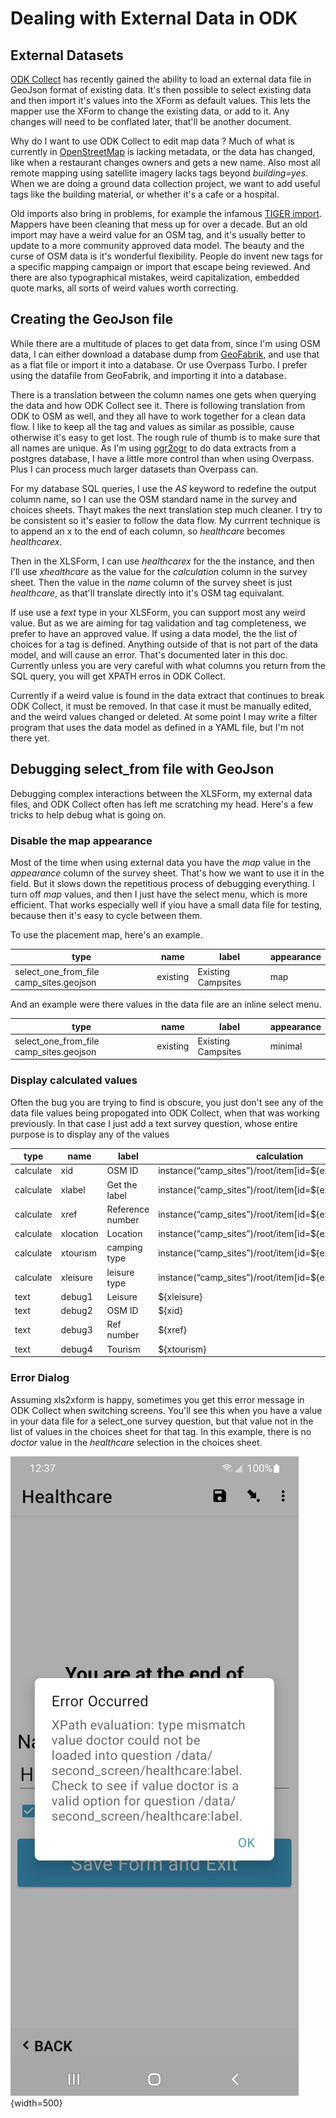 # Dealing with External Data in ODK

## External Datasets

[ODK Collect](https://www.getodk.org) has recently gained the ability
to load an external data file in GeoJson format of existing data. It's
then possible to select existing data and then import it's values into
the XForm as default values. This lets the mapper use the XForm to
change the existing data, or add to it. Any changes will need to be
conflated later, that'll be another document.

Why do I want to use ODK Collect to edit map data ? Much of what is
currently in [OpenStreetMap](https:www.openstreetmap.org) is lacking
metadata, or the data has changed, like when a restaurant changes
owners and gets a new name. Also most all remote mapping using
satellite imagery lacks tags beyond *building=yes*. When we are doing
a ground data collection project, we want to add useful tags like the
building material, or whether it's a cafe or a hospital. 

Old imports also bring in problems, for example the infamous [TIGER
import](https://wiki.openstreetmap.org/wiki/TIGER). Mappers have been
cleaning that mess up for over a decade. But an old import may have a
weird value for an OSM tag, and it's usually better to update to a
more community approved data model. The beauty and the curse of OSM
data is it's wonderful flexibility. People do invent new tags for a
specific mapping campaign or import that escape being reviewed. And
there are also typographical mistakes, weird capitalization, embedded
quote marks, all sorts of weird values worth correcting.

## Creating the GeoJson file

While there are a multitude of places to get data from, since I'm
using OSM data, I can either download a database dump from
[GeoFabrik](http://download.geofabrik.de/index.html), and use that as
a flat file or import it into a database. Or use Overpass Turbo. I
prefer using the datafile from GeoFabrik, and importing it into a
database.

There is a translation between the column names one gets when querying the
data and how ODK Collect see it. There is following translation from
ODK to OSM as well, and they all have to work together for a clean
data flow. I like to keep all the tag and values as similar as
possible, cause otherwise it's easy to get lost. The rough rule of
thumb is to make sure that all names are unique. As I'm using
[ogr2ogr](https://gdal.org/programs/ogr2ogr.html) to do data extracts
from a postgres database, I have a little more control than when
using Overpass. Plus I can process much larger datasets than Overpass
can. 

For my database SQL queries, I use the *AS* keyword to redefine the
output column name, so I can use the OSM standard name in the survey
and choices sheets. Thayt makes the next translation step much
cleaner. I try to be consistent so it's easier to follow the data
flow. My currrent technique is to append an x to the end of each
column, so *healthcare* becomes *healthcarex*.

Then in the XLSForm, I can use *healthcarex* for the the instance, and
then I'll use *xhealthcare* as the value for the *calculation* column
in the survey sheet. Then the value in the *name* column of the survey
sheet is just *healthcare*, as that'll translate directly into it's
OSM tag equivalant.

If use use a *text* type in your XLSForm, you can support most any
weird value. But as we are aiming for tag validation and tag
completeness, we prefer to have an approved value. If using a data
model, the the list of choices for a tag is defined. Anything outside
of that is not part of the data model, and will cause an
error. That's documented later in this doc. Currently unless you are
very careful with what columns you return from the SQL query, you will
get XPATH erros in ODK Collect.

Currently if a weird value is found in the data extract that continues
to break ODK Collect, it must be removed. In that case it must be
manually edited, and the weird values changed or deleted. At some
point I may write a filter program that uses the data model as defined
in a YAML file, but I'm not there yet.

## Debugging select_from file with GeoJson

 Debugging complex interactions between the XLSForm, my
external data files, and ODK Collect often has left me scratching my
head. Here's a few tricks to help debug what is going on.

### Disable the map appearance

Most of the time when using external data you have the *map* value in
the *appearance* column of the survey sheet. That's how we want to use
it in the field. But it slows down the repetitious process of
debugging everything. I turn off *map* values, and then I just have
the select menu, which is more efficient. That works especially well
if yiou have a small data file for testing, because then it's easy to
cycle between them.

To use the placement map, here's an example.

| type|name|label|appearance|
|-----|----|-----|----------|
|select_one_from_file camp_sites.geojson|existing|Existing Campsites|map|

And an example were there values in the data file are an inline select
menu.

| type|name|label|appearance|
|-----|----|-----|----------|
|select_one_from_file camp_sites.geojson|existing|Existing Campsites|minimal|


### Display calculated values

Often the bug you are trying to find is obscure, you just don't see
any of the data file values being propogated into ODK Collect, when
that was working previously. In that case I just add a text survey
question, whose entire purpose is to display any of the values 

| type|name|label|calculation|trigger|
|-----|----|-----|-----------|-------|
|calculate|xid|OSM ID|instance(“camp_sites”)/root/item[id=${existing}]/id|
|calculate|xlabel|Get the label|instance(“camp_sites”)/root/item[id=${existing}]/title||
|calculate|xref|Reference number|instance(“camp_sites”)/root/item[id=${existing}]/ref||
|calculate|xlocation|Location|instance(“camp_sites”)/root/item[id=${existing}]/geometry||
|calculate|xtourism|camping type|instance(“camp_sites”)/root/item[id=${existing}]/tourism||
|calculate|xleisure|leisure type|instance(“camp_sites”)/root/item[id=${existing}]/leisure||
|text|debug1|Leisure|${xleisure}|${existing}
|text|debug2|OSM ID|${xid}|${existing}|
|text|debug3|Ref number|${xref}|${existing}
|text|debug4|Tourism|${xtourism}|${existing}

### Error Dialog

Assuming xls2xform is happy, sometimes you get this error message in
ODK Collect when switching screens. You'll see this when you have a
value in your data file for a select_one survey question, but that
value not in the list of values in the choices sheet for that tag. In
this example, there is no *doctor* value in the *healthcare*
selection in the choices sheet.

![XPath Error](xlsimages/image1.jpg){width=500}
